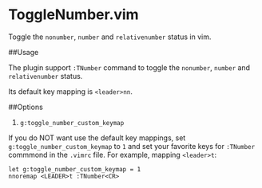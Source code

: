 ToggleNumber.vim
================

Toggle the `nonumber`, `number` and `relativenumber` status in vim.

##Usage

The plugin support  `:TNumber` command to toggle the `nonumber`, `number` and
`relativenumber` status.

Its default key mapping is `<leader>nn`.

##Options
1. `g:toggle_number_custom_keymap`

If you do NOT want use the default key mappings, set
`g:toggle_number_custom_keymap` to `1` and set your favorite keys for
`:TNumber` commmond in the `.vimrc` file. For example, mapping `<leader>t`:

```vim
let g:toggle_number_custom_keymap = 1
nnoremap <LEADER>t :TNumber<CR>
```

